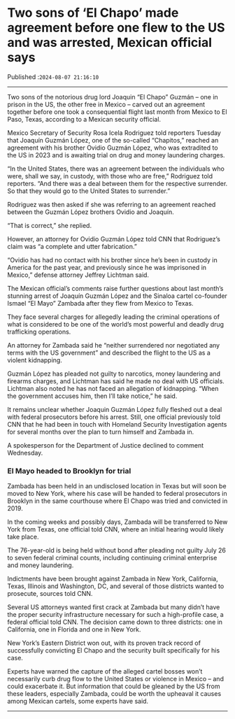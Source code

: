 # Two sons of ‘El Chapo’ made agreement before one flew to the US and was arrested, Mexican official says

Published :`2024-08-07 21:16:10`

---

Two sons of the notorious drug lord Joaquin “El Chapo” Guzmán – one in prison in the US, the other free in Mexico – carved out an agreement together before one took a consequential flight last month from Mexico to El Paso, Texas, according to a Mexican security official.

Mexico Secretary of Security Rosa Icela Rodriguez told reporters Tuesday that Joaquín Guzmán López, one of the so-called “Chapitos,” reached an agreement with his brother Ovidio Guzmán López, who was extradited to the US in 2023 and is awaiting trial on drug and money laundering charges.

“In the United States, there was an agreement between the individuals who were, shall we say, in custody, with those who are free,” Rodriguez told reporters. “And there was a deal between them for the respective surrender. So that they would go to the United States to surrender.”

Rodriguez was then asked if she was referring to an agreement reached between the Guzmán López brothers Ovidio and Joaquín.

“That is correct,” she replied.

However, an attorney for Ovidio Guzmán López told CNN that Rodriguez’s claim was “a complete and utter fabrication.”

“Ovidio has had no contact with his brother since he’s been in custody in America for the past year, and previously since he was imprisoned in Mexico,” defense attorney Jeffrey Lichtman said.

The Mexican official’s comments raise further questions about last month’s stunning arrest of Joaquín Guzmán López and the Sinaloa cartel co-founder Ismael “El Mayo” Zambada after they flew from Mexico to Texas.

They face several charges for allegedly leading the criminal operations of what is considered to be one of the world’s most powerful and deadly drug trafficking operations.

An attorney for Zambada said he “neither surrendered nor negotiated any terms with the US government” and described the flight to the US as a violent kidnapping.

Guzmán López has pleaded not guilty to narcotics, money laundering and firearms charges, and Lichtman has said he made no deal with US officials. Lichtman also noted he has not faced an allegation of kidnapping. “When the government accuses him, then I’ll take notice,” he said.

It remains unclear whether Joaquin Guzmán López fully fleshed out a deal with federal prosecutors before his arrest. Still, one official previously told CNN that he had been in touch with Homeland Security Investigation agents for several months over the plan to turn himself and Zambada in.

A spokesperson for the Department of Justice declined to comment Wednesday.

### El Mayo headed to Brooklyn for trial

Zambada has been held in an undisclosed location in Texas but will soon be moved to New York, where his case will be handed to federal prosecutors in Brooklyn in the same courthouse where El Chapo was tried and convicted in 2019.

In the coming weeks and possibly days, Zambada will be transferred to New York from Texas, one official told CNN, where an initial hearing would likely take place.

The 76-year-old is being held without bond after pleading not guilty July 26 to seven federal criminal counts, including continuing criminal enterprise and money laundering.

Indictments have been brought against Zambada in New York, California, Texas, Illinois and Washington, DC, and several of those districts wanted to prosecute, sources told CNN.

Several US attorneys wanted first crack at Zambada but many didn’t have the proper security infrastructure necessary for such a high-profile case, a federal official told CNN. The decision came down to three districts: one in California, one in Florida and one in New York.

New York’s Eastern District won out, with its proven track record of successfully convicting El Chapo and the security built specifically for his case.

Experts have warned the capture of the alleged cartel bosses won’t necessarily curb drug flow to the United States or violence in Mexico – and could exacerbate it. But information that could be gleaned by the US from these leaders, especially Zambada, could be worth the upheaval it causes among Mexican cartels, some experts have said.

---

